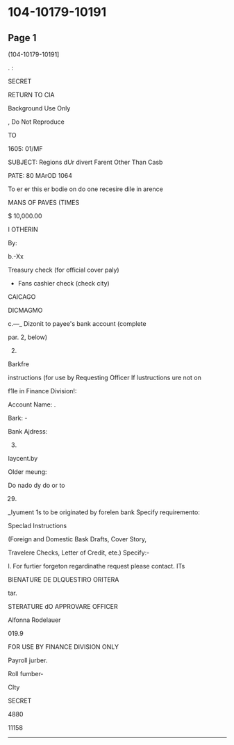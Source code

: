 # 104-10179-10191

## Page 1

(104-10179-10191]

. :

SECRET

RETURN TO CIA

Background Use Only

, Do Not Reproduce

TO

1605: 01/MF

SUBJECT: Regions dUr divert Farent Other Than Casb

PATE: 80 MArOD 1064

To er er this er bodie on do one recesire dile in arence

MANS OF PAVES (TIMES

$ 10,000.00

I OTHERIN

By:

b.-Xx

Treasury check (for official cover paly)

- Fans cashier check (check city)

CAICAGO

DICMAGMO

c.—_ Dizonit to payee's bank account (complete

par. 2, below)

2.

Barkfre

instructions (for use by Requesting Officer If lustructions ure not on

f1le in Finance Division!:

Account Name: .

Bark: -

Bank Ajdress:

3.

Iaycent.by

Older meung:

Do nado dy do or to

0029.

_Iyument 1s to be originated by forelen bank Specify requiremento:

Speclad Instructions

(Foreign and Domestic Bask Drafts, Cover Story,

Travelere Checks, Letter of Credit, ete.) Specify:-

l. For furtier forgeton regardinathe request please contact. ITs

BIENATURE DE DLQUESTIRO ORITERA

tar.

STERATURE dO APPROVARE OFFICER

Alfonna Rodelauer

019.9

FOR USE BY FINANCE DIVISION ONLY

Payroll jurber.

Roll fumber-

CIty

SECRET

4880

11158

---

